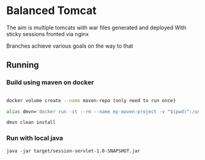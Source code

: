 # Balanced Tomcat

The aim is multiple tomcats with war files generated and deployed
With sticky sessions fronted via nginx

Branches achieve various goals on the way to that

## Running


### Build using maven on docker

```bash

docker volume create --name maven-repo (only need to run once)

alias dmvn='docker run -it --rm --name my-maven-project -v "$(pwd)":/usr/src/mymaven -v maven-repo:/root/.m2 -w /usr/src/mymaven maven:3.8.2-jdk-11 mvn'

dmvn clean install

```

### Run with local java

```
java -jar target/session-servlet-1.0-SNAPSHOT.jar
```

